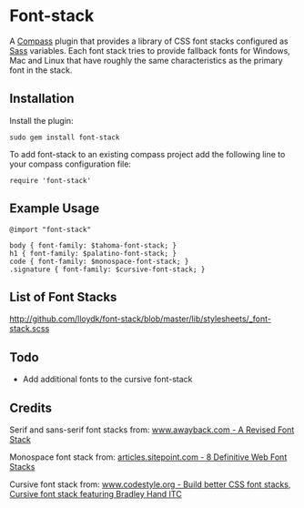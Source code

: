 # Font-stack
A [Compass](http://compass-style.org/) plugin that provides a library of CSS font stacks configured as [Sass](http://sass-lang.com/) variables. 
Each font stack tries to provide fallback fonts for Windows, Mac and Linux that have roughly the same characteristics as the primary font in the stack. 

## Installation

Install the plugin:

    sudo gem install font-stack

To add font-stack to an existing compass project add the following line to your compass configuration file:

    require 'font-stack'

## Example Usage

    @import "font-stack"

    body { font-family: $tahoma-font-stack; }
    h1 { font-family: $palatino-font-stack; }
    code { font-family: $monospace-font-stack; }
    .signature { font-family: $cursive-font-stack; }

## List of Font Stacks

http://github.com/lloydk/font-stack/blob/master/lib/stylesheets/_font-stack.scss


## Todo

- Add additional fonts to the cursive font-stack

 
## Credits

Serif and sans-serif font stacks from:
[www.awayback.com - A Revised Font Stack](http://www.awayback.com/revised-font-stack)


Monospace font stack from: 
[articles.sitepoint.com - 8 Definitive Web Font Stacks](http://articles.sitepoint.com/article/eight-definitive-font-stacks)


Cursive font stack from:
[www.codestyle.org - Build better CSS font stacks, Cursive font stack featuring Bradley Hand ITC](http://www.codestyle.org/css/font-family/BuildBetterCSSFontStacks.shtml)
   